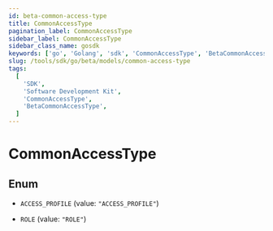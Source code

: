 ```yaml
---
id: beta-common-access-type
title: CommonAccessType
pagination_label: CommonAccessType
sidebar_label: CommonAccessType
sidebar_class_name: gosdk
keywords: ['go', 'Golang', 'sdk', 'CommonAccessType', 'BetaCommonAccessType']
slug: /tools/sdk/go/beta/models/common-access-type
tags:
  [
    'SDK',
    'Software Development Kit',
    'CommonAccessType',
    'BetaCommonAccessType',
  ]
---
```


# CommonAccessType

## Enum

- `ACCESS_PROFILE` (value: `"ACCESS_PROFILE"`)

- `ROLE` (value: `"ROLE"`)

